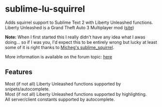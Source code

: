 sublime-lu-squirrel
================

Adds squirrel support to Sublime Text 2 with Liberty Unleashed functions. Liberty Unleashed is a Grand Theft Auto 3 Multiplayer mod ([site](http://liberty-unleashed.co.uk/))

**Note:** When I first started this I really didn't have any idea what I awas doing... so if I was you, I'd expect this
to be entirely wrong but lucky at least some of it is right thanks to [Micheg's sublime_squirrel](https://github.com/micheg/sublime_squirrel).

More information is available on the forum topic: 
[here](http://forum.liberty-unleashed.co.uk/index.php/topic,1820.0.html)

Features
----------------

Most (if not all) Liberty Unleashed functions supported by snipets/autocomplete.  
Most (if not all) Liberty Unleashed functions supported by highlighting.  
All server/client constants supported by autocomplete.  
